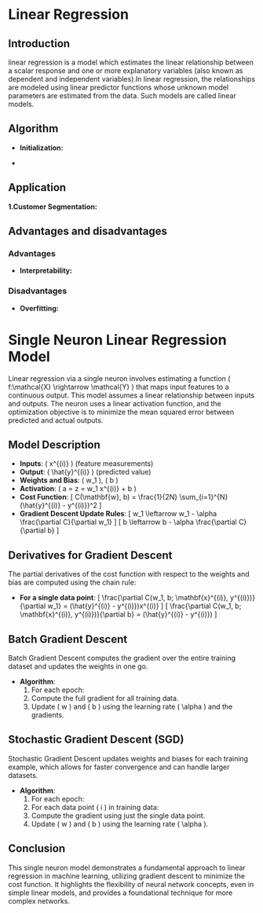 # Linear Regression

## Introduction
linear regression is a model which estimates the linear relationship between a scalar response and one or more explanatory variables (also known as dependent and independent variables).In linear regression, the relationships are modeled using linear predictor functions whose unknown model parameters are estimated from the data. Such models are called linear models.

## Algorithm 
- **Initialization:**

- 
## Application
**1.Customer Segmentation:**


## Advantages and disadvantages

### Advantages
- **Interpretability:**



### Disadvantages
- **Overfitting:**


# Single Neuron Linear Regression Model

Linear regression via a single neuron involves estimating a function \( f:\mathcal{X} \rightarrow \mathcal{Y} \) that maps input features to a continuous output. This model assumes a linear relationship between inputs and outputs. The neuron uses a linear activation function, and the optimization objective is to minimize the mean squared error between predicted and actual outputs.

## Model Description

- **Inputs**: \( x^{(i)} \) (feature measurements)
- **Output**: \( \hat{y}^{(i)} \) (predicted value)
- **Weights and Bias**: \( w_1 \), \( b \)
- **Activation**: \( a = z = w_1 x^{(i)} + b \)
- **Cost Function**:
  \[
  C(\mathbf{w}, b) = \frac{1}{2N} \sum_{i=1}^{N} (\hat{y}^{(i)} - y^{(i)})^2
  \]
- **Gradient Descent Update Rules**:
  \[
  w_1 \leftarrow w_1 - \alpha \frac{\partial C}{\partial w_1}
  \]
  \[
  b \leftarrow b - \alpha \frac{\partial C}{\partial b}
  \]

## Derivatives for Gradient Descent

The partial derivatives of the cost function with respect to the weights and bias are computed using the chain rule:

- **For a single data point**:
  \[
  \frac{\partial C(w_1, b; \mathbf{x}^{(i)}, y^{(i)})}{\partial w_1} = (\hat{y}^{(i)} - y^{(i)})x^{(i)}
  \]
  \[
  \frac{\partial C(w_1, b; \mathbf{x}^{(i)}, y^{(i)})}{\partial b} = (\hat{y}^{(i)} - y^{(i)})
  \]

## Batch Gradient Descent

Batch Gradient Descent computes the gradient over the entire training dataset and updates the weights in one go.

- **Algorithm**:
  1. For each epoch:
  2. Compute the full gradient for all training data.
  3. Update \( w \) and \( b \) using the learning rate \( \alpha \) and the gradients.

## Stochastic Gradient Descent (SGD)

Stochastic Gradient Descent updates weights and biases for each training example, which allows for faster convergence and can handle larger datasets.

- **Algorithm**:
  1. For each epoch:
  2. For each data point \( i \) in training data:
  3. Compute the gradient using just the single data point.
  4. Update \( w \) and \( b \) using the learning rate \( \alpha \).

## Conclusion

This single neuron model demonstrates a fundamental approach to linear regression in machine learning, utilizing gradient descent to minimize the cost function. It highlights the flexibility of neural network concepts, even in simple linear models, and provides a foundational technique for more complex networks.
